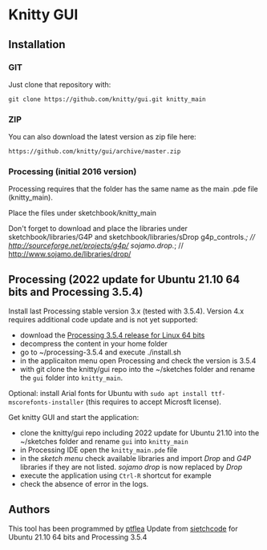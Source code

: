 # Knitty GUI

## Installation

### GIT

Just clone that repository with:

    git clone https://github.com/knitty/gui.git knitty_main
 
### ZIP
You can also download the latest version as zip file here:

    https://github.com/knitty/gui/archive/master.zip
	

### Processing (initial 2016 version)
Processing requires that the folder has the same name as the main .pde file (knitty_main). 

Place the files under sketchbook/knitty_main

Don't forget to download and place the libraries under sketchbook/libraries/G4P and sketchbook/libraries/sDrop
  g4p_controls.*;    // http://sourceforge.net/projects/g4p/
  sojamo.drop.*;    //  http://www.sojamo.de/libraries/drop/


## Processing (2022 update for Ubuntu 21.10 64 bits and Processing 3.5.4)
Install last Processing stable version 3.x (tested with 3.5.4). Version 4.x requires additional code update and is not yet supported:

- download the [Processing 3.5.4 release for Linux 64 bits](https://github.com/processing/processing/releases/download/processing-0270-3.5.4/processing-3.5.4-linux64.tgz)
- decompress the content in your home folder 
- go to ~/processing-3.5.4 and execute ./install.sh
- in the applicaiton menu open Processing and check the version is 3.5.4
- with git clone the knitty/gui repo into the ~/sketches folder and rename the `gui` folder into `knitty_main`.

Optional: install Arial fonts for Ubuntu with `sudo apt install ttf-mscorefonts-installer` (this requires to accept Microsft license).

Get knitty GUI and start the application:
- clone the knitty/gui repo including 2022 update for Ubuntu 21.10 into the ~/sketches folder and rename `gui` into `knitty_main`
- in Processing IDE open the `knitty_main.pde` file
- in the *sketch menu* check available libraries and import *Drop* and *G4P* libraries if they are not listed. *sojamo drop* is now replaced by *Drop*
- execute the application using `Ctrl-R` shortcut for example
- check the absence of error in the logs.


## Authors

This tool has been programmed by [ptflea](http://github.com/ptflea)
Update from [sietchcode](https://github.com/sietchcode) for Ubuntu 21.10 64 bits and Processing 3.5.4